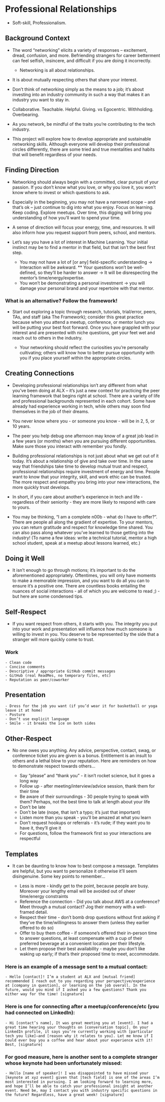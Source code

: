 # Professional Relationships
- Soft-skill, Professionalism. 

## Background Context
- The word “networking” elicits a variety of responses – excitement, dread, confusion, and more. Befriending strangers for career betterment can feel selfish, insincere, and difficult if you are doing it incorrectly.

	- Networking is all about relationships.

- It is about mutually respecting others that share your interest.

- Don’t think of networking simply as the means to a job; it’s about investing into an industry community in such a way that makes it an industry you want to stay in.

- Collaborative. Teachable. Helpful. Giving. vs Egocentric. Withholding. Overbearing.

- As you network, be mindful of the traits you’re contributing to the tech industry.

- This project will explore how to develop appropriate and sustainable networking skills. Although everyone will develop their professional circles differently, there are some tried and true mentalities and habits that will benefit regardless of your needs.

## Finding Direction
- Networking should always begin with a committed, clear pursuit of your passion. If you don’t know what you love, or why you love it, you won’t know where to invest or which questions to ask.

- Especially in the beginning, you may not have a narrowed scope – and that’s ok – just continue to dig into what you enjoy. Focus on learning. Keep coding. Explore meetups. Over time, this digging will bring you understanding of how you’ll want to spend your time.

- A sense of direction will focus your energy, time, and resources. It will also inform how you request support from peers, school, and mentors.

- Let’s say you have a lot of interest in Machine Learning. Your initial instinct may be to find a mentor in that field, but that isn’t the best first step.

	- You may not have a lot of [or any] field-specific understanding → Interaction will be awkward.
** Your questions won’t be well-defined, so they’ll be harder to answer → It will be disrespecting the mentor’s time/energy/expertise.
	- You won’t be demonstrating a personal investment → you will damage your personal brand and your repertoire with that mentor.

### What is an alternative? Follow the framework!

- Start out exploring a topic through research, tutorials, trial/error, peers, TAs, and staff (aka The Framework); consider this great practice because when you attend a meetup, conference, or mentor lunch you will be putting your best foot forward. Once you have grappled with your interest and are presented with niche questions, get your feet wet and reach out to others in the industry.

	- Your networking should reflect the curiosities you’re personally cultivating; others will know how to better pursue opportunity with you if you place yourself within the appropriate circles.

## Creating Connections
- Developing professional relationships isn’t any different from what you’ve been doing at ALX – it’s just a new context for practicing the peer learning framework that begins right at school. There are a variety of life and professional backgrounds represented in each cohort. Some have already had experience working in tech, while others may soon find themselves in the job of their dreams.

- You never know where you - or someone you know - will be in 2, 5, or 10 years.

- The peer you help debug one afternoon may know of a great job lead in a few years (or months) when you are pursuing different opportunities. Make sure those you interact with remember you fondly.

- Building professional relationships is not just about what we get out of it today. It’s about a relationship of give and take over time. In the same way that friendships take time to develop mutual trust and respect, professional relationships require investment of energy and time. People want to know that your integrity, skill, and work ethic can be trusted. The more respect and empathy you bring into your new interactions, the more quickly trust develops.

- In short, if you care about another’s experience in tech and life - regardless of their seniority - they are more likely to respond with care to yours.

- You may be thinking, “I am a complete n00b - what do I have to offer?”. There are people all along the gradient of expertise. To your mentors, you can return gratitude and respect for knowledge time shared. You can also pass along whatever you’ve learned to those getting into the industry! (To name a few ideas: write a technical tutorial, mentor a high school student, speak at a meetup about lessons learned, etc.)

## Doing it Well
- It isn’t enough to go through motions; it’s important to do the aforementioned appropriately. Oftentimes, you will only have moments to make a memorable impression, and you want to do all you can to ensure it’s a positive one. There are countless books entailing the nuances of social interactions - all of which you are welcome to read ;) - but here are some condensed tips.

## Self-Respect
- If you want respect from others, it starts with you. The integrity you put into your work and presentation will influence how much someone is willing to invest in you. You deserve to be represented by the side that a stranger will more quickly come to trust.

### Work

	- Clean code
	- Concise comments
	- Descriptive / appropriate GitHub commit messages
	- GitHub (real ReadMes, no temporary files, etc)
	- Reputation as peer/coworker
## Presentation

	- Dress for the job you want (if you’d wear it for basketball or yoga leave it at home)
	- Posture
	- Don’t use explicit language
	- Smile - it breaks the ice on both sides
## Other-Respect
- No one owes you anything. Any advice, perspective, contact, swag, or conference ticket you are given is a bonus. Entitlement is an insult to others and a lethal blow to your reputation. Here are reminders on how to demonstrate respect towards others…

	- Say “please” and “thank you” - it isn’t rocket science, but it goes a long way
	- Follow up - after meeting/interview/advice session, thank them for their time
	- Be aware of their surroundings - 30 people trying to speak with them? Perhaps, not the best time to talk at length about your life
	- Don’t be late
	- Don’t be late (nope, that isn’t a typo; it’s just that important)
	- Listen more than you speak - you’ll be amazed at what you learn
	- Don’t request hookups or referrals - it’s rude; if they want you to have it, they’ll give it
	- For questions, follow the framework first so your interactions are respectful
## Templates
- It can be daunting to know how to best compose a message. Templates are helpful, but you want to personalize it otherwise it’ll seem disingenuine. Some key points to remember…

	- Less is more - kindly get to the point, because people are busy. Moreover your lengthy email will be avoided out of sheer time/energy constraints
	- Reference the connection - Did you talk about AWS at a conference? Meet through a mutual contact? Jog their memory with a well-framed detail.
	- Respect their time - don’t bomb drop questions without first asking if they’ve the time/willingness to answer them (unless they earlier offered to do so)
	- Offer to buy them coffee - if someone’s offered their in-person time to answer questions, at least compensate with a cup of their preferred beverage at a convenient location per their lifestyle.
	- Let them propose their best availability - maybe you don’t like waking up early; if that’s their proposed time to meet, accommodate.
### Here is an example of a message sent to a mutual contact:

	- Hello [contact]! I’m a student at ALX and [mutual friend] recommended I reach out to you regarding your perspective/experience at [company in question], or learning on the job overall. In the future, would you mind if I asked you a few questions? Thank you either way for the time! [signature]

### Here is one for connecting after a meetup/conference/etc (you had connected on LinkedIn):

	- Hi [contact’s name], It was great meeting you at [event]. I had a great time hearing your thoughts on [conversation topic]. On your LinkedIn profile, it says you’re currently working with [particular tech you like]—and [reason why it relates to you]. Let me know if I could ever buy you a coffee and hear about your experience with it! Best, [signature]

### For good measure, here is another sent to a complete stranger whose keynote had been unfortunately missed:

	- Hello [name of speaker]! I was disappointed to have missed your [keynote at xyz event] given that [tech field] is one of the areas I’m most interested in pursuing. I am looking forward to learning more, and hope I’ll be able to catch your professional insight at another event. Need be, may I contact you with industry specific questions in the future? Regardless, have a great week! [signature]
